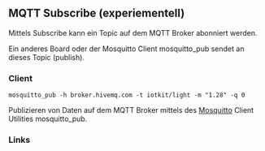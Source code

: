 ##   MQTT Subscribe (experiementell)

Mittels Subscribe kann ein Topic auf dem MQTT Broker abonniert werden.

Ein anderes Board oder der Mosquitto Client mosquitto_pub sendet an dieses Topic (publish).


### Client 

	mosquitto_pub -h broker.hivemq.com -t iotkit/light -m "1.28" -q 0


Publizieren von Daten auf dem MQTT Broker mittels des [Mosquitto](https://projects.eclipse.org/projects/technology.mosquitto) Client Utilities mosquitto_pub.

### Links

